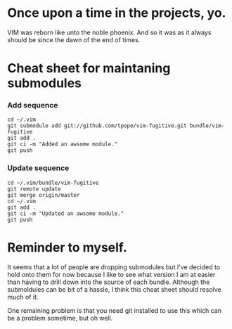 # Once upon a time in the projects, yo.

VIM was reborn like unto the noble phoenix.  And so it was as it always should be since the dawn of the end of times.

# Cheat sheet for maintaning submodules

### Add sequence

    cd ~/.vim
    git submodule add git://github.com/tpope/vim-fugitive.git bundle/vim-fugitive
    git add .
    git ci -m "Added an awsome module."
    git push

### Update sequence

    cd ~/.vim/bundle/vim-fugitive
    git remote update
    git merge origin/master
    cd ~/.vim
    git add .
    git ci -m "Updated an awsome module."
    git push

# Reminder to myself.
It seems that a lot of people are dropping submodules but I've decided to hold onto them for now because I like to see what version I am at easier than having to drill down into the source of each bundle. Although the submoldules can be bit of a hassle, I think this cheat sheet should resolve much of it.

One remaining problem is that you need git installed to use this which can be a problem sometime, but oh well.
